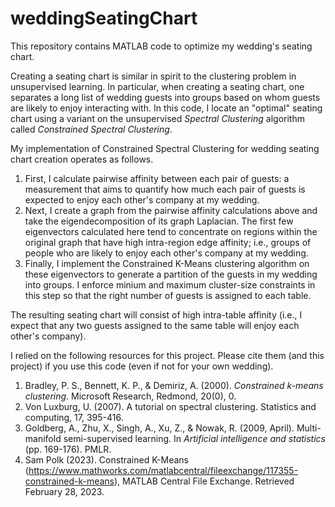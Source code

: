 # weddingSeatingChart
This repository contains MATLAB code to optimize my wedding's seating chart.  

Creating a seating chart is similar in spirit to the clustering problem in unsupervised learning. In particular, when creating a seating chart, one separates a long list of wedding guests into groups based on whom guests are likely to enjoy interacting with. In this code, I locate an "optimal" seating chart using a variant on the unsupervised _Spectral Clustering_ algorithm called _Constrained Spectral Clustering_. 

My implementation of Constrained Spectral Clustering for wedding seating chart creation operates as follows. 
 1. First, I calculate pairwise affinity between each pair of guests: a measurement that aims to quantify how much each pair of guests is expected to enjoy each other's company at my wedding. 
  2. Next, I create a graph from the pairwise affinity calculations above and take the eigendecomposition of its graph Laplacian. The first few eigenvectors calculated here tend to concentrate on regions within the original graph that have high intra-region edge affinity; i.e., groups of people who are likely to enjoy each other's company at my wedding. 
  3. Finally, I implement the Constrained K-Means clustering algorithm on these eigenvectors to generate a partition of the guests in my wedding into groups. I enforce minium and maximum cluster-size constraints in this step so that the right number of guests is assigned to each table. 
  
The resulting seating chart will consist of high intra-table affinity (i.e., I expect that any two guests assigned to the same table will enjoy each other's company). 

I relied on the following resources for this project. Please cite them (and this project) if you use this code (even if not for your own wedding). 
 1. Bradley, P. S., Bennett, K. P., & Demiriz, A. (2000). _Constrained k-means clustering_. Microsoft Research, Redmond, 20(0), 0.
 2. Von Luxburg, U. (2007). A tutorial on spectral clustering. Statistics and computing, 17, 395-416.
 3. Goldberg, A., Zhu, X., Singh, A., Xu, Z., & Nowak, R. (2009, April). Multi-manifold semi-supervised learning. In _Artificial intelligence and statistics_ (pp. 169-176). PMLR.
 4.  Sam Polk (2023). Constrained K-Means (https://www.mathworks.com/matlabcentral/fileexchange/117355-constrained-k-means), MATLAB Central File Exchange. Retrieved February 28, 2023. 
